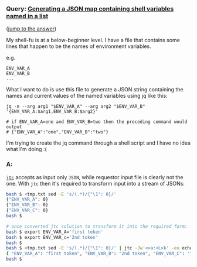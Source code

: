 ### Query: [Generating a JSON map containing shell variables named in a list](https://stackoverflow.com/questions/59778578/generating-a-json-map-containing-shell-variables-named-in-a-list)
([jump to the answer](https://github.com/ldn-softdev/stackoverflow-json/blob/master/lib/Generating%20a%20JSON%20map%20containing%20shell%20variables%20named%20in%20a%20list.md#a))

My shell-fu is at a below-beginner level. I have a file that contains some lines that happen to be the names of environment variables.


e.g.
```
ENV_VAR_A
ENV_VAR_B
...
```


What I want to do is use this file to generate a JSON string containing the names and current values of the named variables using jq like this:

```
jq -n --arg arg1 "$ENV_VAR_A" --arg arg2 "$ENV_VAR_B" '{ENV_VAR_A:$arg1,ENV_VAR_B:$arg2}'

# if ENV_VAR_A=one and ENV_VAR_B=two then the preceding command would output 
# {"ENV_VAR_A":"one","ENV_VAR_B":"two"}
```

I'm trying to create the jq command through a shell script and I have no idea what I'm doing :(

### A:
[`jtc`](https://github.com/ldn-softdev/jtc) accepts as input only `JSON`, while requestor input file is clearly not the one.
With `jtc` then it's required to transform input into a stream of JSONs:
```bash
bash $ <tmp.txt sed -E 's/(.*)/{"\1": 0}/' 
{"ENV_VAR_A": 0}
{"ENV_VAR_B": 0}
{"ENV_VAR_C": 0}
bash $ 

# once converted jtc solution to transform it into the required form:
bash $ export ENV_VAR_A='first token'
bash $ export ENV_VAR_c='2nd token'
bash $ 
bash $ <tmp.txt sed -E 's/(.*)/{"\1": 0}/' | jtc -Jw'<>a:<L>k' -eu echo '\""${L}"\"' \; / -w[:][0] -ljjr
{ "ENV_VAR_A": "first token", "ENV_VAR_B": "2nd token", "ENV_VAR_C": "" }
bash $ 
```


